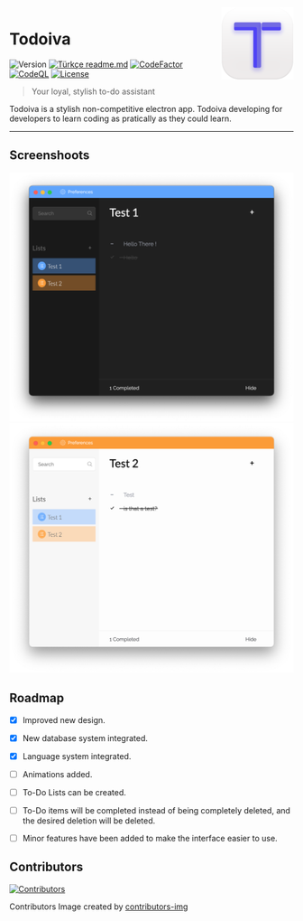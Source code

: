 <img src="github_resources/todoiva-logo.png" align="right" />

# Todoiva 
![Version][version-image]
[![Türkçe readme.md][readme-image]](readme_tr.md)
[![CodeFactor][CodeFactor-image]][CodeFactor-url]
[![CodeQL][codeql-image]][codeql-url]
[![License][license-badge]][license-url]
> Your loyal, stylish to-do assistant

Todoiva is a stylish non-competitive electron app. Todoiva developing for developers to learn coding as pratically as they could learn. 


---

## Screenshoots

![Dark Screenshot](github_resources/dark-ss.png "Dark Screenshot")
![Light Screenshot](github_resources/light-ss.png "Light Screenshot")

## Roadmap

- [x] Improved new design.

- [x] New database system integrated.

- [x] Language system integrated.

- [ ] Animations added.

- [ ] To-Do Lists can be created.

- [ ] To-Do items will be completed instead of being completely deleted, and the desired deletion will be deleted.

- [ ] Minor features have been added to make the interface easier to use.

## Contributors
[![Contributors](https://contrib.rocks/image?repo=merchizm/Todoiva)](https://github.com/merchizm/Todoiva/graphs/contributors)

Contributors Image created by [contributors-img](https://contrib.rocks)

[readme-image]: https://img.shields.io/badge/Türkçe%20için%20Tıkla-red
[version-image]: https://badgen.net/badge/version/v1.3/green?icon=github

[license-badge]: https://badgen.net/github/license/merchizm/todoiva
[license-url]: https://github.com/merchizm/todoiva/LICENSE

[travis-image]: https://travis-ci.org/merchizm/todoiva.svg?branch=master
[travis-url]: https://travis-ci.org/merchizm/todoiva

[github-tag-image]: https://img.shields.io/github/tag/merchizm/todoiva.svg
[github-tag-url]: https://github.com/merchizm/todoiva/releases/latest

[CodeFactor-image]: https://www.codefactor.io/repository/github/merchizm/todoiva/badge
[CodeFactor-url]: https://www.codefactor.io/repository/github/merchizm/todoiva

[codeql-image]: https://github.com/merchizm/todoiva/actions/workflows/codeql-analysis.yml/badge.svg?branch=new-version
[codeql-url]: https://github.com/merchizm/todoiva/actions/workflows/codeql-analysis.yml